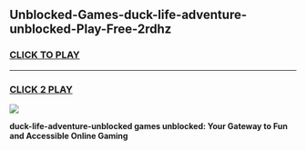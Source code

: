 
## Unblocked-Games-duck-life-adventure-unblocked-Play-Free-2rdhz
<h3>
<a href="https://premium76.site?title=duck-life-adventure-unblocked&ref=12A">CLICK TO PLAY</a></h3>
<hr>

<h3>
<a href="https://premium76.site?title=duck-life-adventure-unblocked&ref=12A">CLICK 2 PLAY</a>
  
</h3>

<a href="https://premium76.site?title=duck-life-adventure-unblocked&ref=12A"><img src="https://clearcache.store/games.png"></a>


**duck-life-adventure-unblocked games unblocked: Your Gateway to Fun and Accessible Online Gaming**
